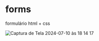 # forms
formulário html + css

![Captura de Tela 2024-07-10 às 18 14 17](https://github.com/izabelaisa/forms/assets/143028929/dd492933-2ff5-42b1-8f02-65460bae8594)
